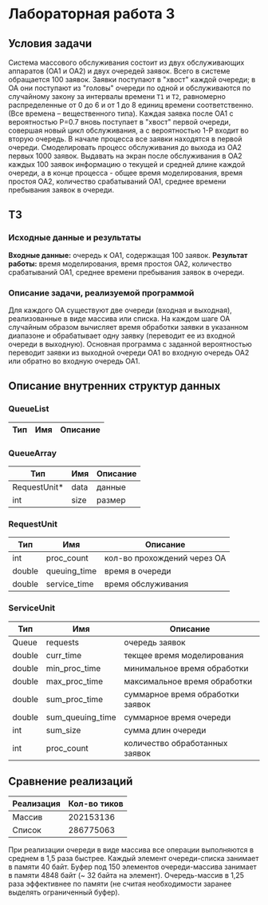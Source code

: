 # Лабораторная работа 3
## Условия задачи
Система массового обслуживания состоит из двух обслуживающих аппаратов (ОА1 и ОА2) и двух очередей заявок. Всего в 
системе обращается 100 заявок. Заявки поступают в "хвост" каждой очереди; в ОА они поступают из "головы" очереди по 
одной и обслуживаются по случайному закону за интервалы времени `Т1` и `Т2`, равномерно распределенные от 0 до 6 и от 1 
до 8 единиц времени соответственно. (Все времена – вещественного типа).  Каждая заявка после ОА1 c вероятностью Р=0.7
вновь поступает в "хвост" первой очереди, совершая новый цикл обслуживания, а с вероятностью 1-Р входит во вторую
очередь. В начале процесса все заявки находятся в первой очереди. Смоделировать процесс обслуживания до выхода из 
ОА2 первых 1000 заявок. Выдавать на экран после обслуживания  в ОА2 каждых 100 заявок информацию о текущей и 
средней длине каждой очереди, а в конце процесса - общее время моделирования, время простоя ОА2, количество 
срабатываний ОА1, среднее времени пребывания заявок в очереди.

## ТЗ
### Исходные данные и результаты
**Входные данные:** очередь к ОА1, содержащая 100 заявок.
**Результат работы:** время моделирования, время простоя ОА2, количество срабатываний ОА1, среднее времени пребывания 
заявок в очереди.

### Описание задачи, реализуемой программой
Для каждого ОА существуют две очереди (входная и выходная), реализованные в виде массива или списка. На каждом шаге 
ОА случайным образом вычисляет время обработки заявки в указанном диапазоне и обрабатывает одну заявку (переводит ее 
из входной очереди в выходную). Основная программа с заданной вероятностью переводит заявки из выходной очереди ОА1 
во входную очередь ОА2 или обратно во входную очередь ОА1.

## Описание внутренних структур данных
### QueueList

| Тип | Имя | Описание |
|-----|-----|----------|

### QueueArray

| Тип | Имя | Описание |
|-----|-----|----------|
| RequestUnit* | data | данные |
| int | size | размер |

### RequestUnit

| Тип | Имя | Описание |
|-----|-----|----------|
| int | proc_count | кол-во прохождений через ОА |
| double | queuing_time | время в очереди |
| double | service_time | время обслуживания |

### ServiceUnit

| Тип | Имя | Описание |
|-----|-----|----------|
| Queue | requests | очередь заявок |
| double | curr_time | текщее время моделирования |
| double | min_proc_time | минимальное время обработки |
| double | max_proc_time | максимальное время обработки |
| double | sum_proc_time | суммарное время обработки заявок |
| double | sum_queuing_time | суммарное время очереди |
| int | sum_size | сумма длин очереди |
| int | proc_count | количество обработанных заявок |

## Сравнение реализаций

| Реализация | Кол-во тиков |
|------------|--------------|
| Массив | 202153136 |
| Список | 286775063 |

При реализации очереди в виде массива все операции выполняются в среднем в 1,5 раза быстрее. Каждый элемент 
очереди-списка занимает в памяти 40 байт. Буфер под 150 элементов очереди-массива занимает в памяти 4848 байт (~ 32 
байта на элемент). Очередь-массив в 1,25 раза эффективнее по памяти (не считая необходимости заранее выделять 
ограниченный буфер).